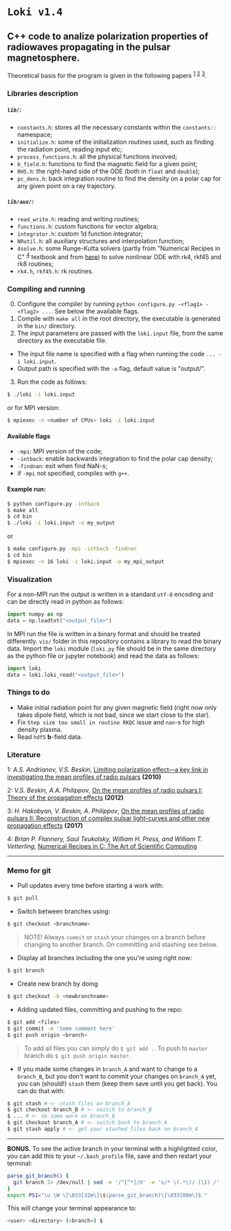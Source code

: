 # `Loki v1.4`
## C++ code to analize polarization properties of radiowaves propagating in the pulsar magnetosphere.

Theoretical basis for the program is given in the following papers <sup>[1](#myfootnote1)</sup>
<sup>[2](#myfootnote2)</sup> <sup>[3](#myfootnote3)</sup>.

### Libraries description

##### `lib/`:
* `constants.h`: stores all the necessary constants within the `constants::` namespace;
* `initialize.h`: some of the initialization routines used, such as finding the radiation point, reading input etc;
* `process_functions.h`: all the physical functions involved;
* `b_field.h`: functions to find the magnetic field for a given point;
* `RHS.h`: the right-hand side of the ODE (both in `float` and `double`);
* `pc_dens.h`: back integration routine to find the density on a polar cap for any given point on a ray trajectory.

##### `lib/aux/`:
* `read_write.h`: reading and writing routines;
* `functions.h`: custom functions for vector algebra;
* `integrator.h`: custom 1d function integrator;
* `NRutil.h`: all auxiliary structures and interpolation function;
* `dsolve.h`: some Runge-Kutta solvers (partly from "Numerical Recipes in C" <sup>[4](#myfootnote4)</sup> textbook and from [here](https://people.sc.fsu.edu/~jburkardt/c_src/)) to solve nonlinear ODE with rk4, rkf45 and rk8 routines;
* `rk4.h`, `rkf45.h`: rk routines.


### Compiling and running
0. Configure the compiler by running `python configure.py -<flag1> -<flag2> ...`. See below the available flags.
1. Compile with `make all` in the root directory, the executable is generated in the `bin/` directory.
2. The input parameters are passed with the `loki.input` file, from the same directory as the executable file.
* The input file name is specified with a flag when running the code `... -i loki.input`.
* Output path is specified with the `-o` flag, default value is "output/".
3. Run the code as follows:
```bash
$ ./loki -i loki.input
```
or for MPI version:
```bash
$ mpiexec -n <number of CPUs> loki -i loki.input
```
#### Available flags
* `-mpi`: MPI version of the code;
* `-intback`: enable backwards integration to find the polar cap density;
* `-findnan`: exit when find NaN-s;
* if `-mpi` not specified, compiles with `g++`.


#### Example run:
```bash
$ python configure.py -intback
$ make all
$ cd bin
$ ./loki -i loki.input -o my_output
```
or
```bash
$ make configure.py -mpi -intback -findnan
$ cd bin
$ mpiexec -n 16 loki -i loki.input -o my_mpi_output
```

### Visualization

For a non-MPI run the output is written in a standard `utf-8` encoding and can be directly read in python as follows:
```python
import numpy as np
data = np.loadtxt("<output_file>")
```

In MPI run the file is written in a binary format and should be treated differently. `vis/` folder in this repository contains a library to read the binary data. Import the `loki` module (`loki.py` file should be in the same directory as the python file or jupyter notebook) and read the data as follows:
```python
import loki
data = loki.loki_read("<output_file>")
```

### Things to do
- Make initial radiation point for any given magnetic field (right now only takes dipole field, which is not bad, since we start close to the star).
- Fix `Step size too small in routine RKQC` issue and `nan`-s for high density plasma.
- Read `hdf5` __b__-field data.

### Literature
<a name="myfootnote1">1</a>: _A.S. Andrianov, V.S. Beskin_, [Limiting polarization effect—a key link in investigating the mean profiles of radio pulsars](https://link.springer.com/article/10.1134/S1063773710040031) __(2010)__

<a name="myfootnote2">2</a>: _V.S. Beskin, A.A. Philippov_, [On the mean profiles of radio pulsars I: Theory of the propagation effects](https://arxiv.org/pdf/1107.3775.pdf) __(2012)__

<a name="myfootnote3">3</a>: _H. Hakobyan, V. Beskin, A. Philippov_, [On the mean profiles of radio pulsars II: Reconstruction of complex pulsar light-curves and other new propagation effects](https://arxiv.org/abs/1704.08743) __(2017)__

<a name="myfootnote4">4</a>: _Brian P. Flannery, Saul Teukolsky, William H. Press, and William T. Vetterling_, [Numerical Recipes in C: The Art of Scientific Computing](http://www2.units.it/ipl/students_area/imm2/files/Numerical_Recipes.pdf)

---

### Memo for git

- Pull updates every time before starting a work with:
```bash
$ git pull
```

- Switch between branches using:
```bash
$ git checkout <branchname>
```

> NOTE! Always `commit` or `stash` your changes on a branch before changing to another branch. On committing and stashing see below.

- Display all branches including the one you're using right now:
```bash
$ git branch
```

- Create new branch by doing
```bash
$ git checkout -b <newbranchname>
```

- Adding updated files, committing and pushing to the repo:
```bash
$ git add <files>
$ git commit -m 'Some comment here'
$ git push origin <branch>
```
> To add all files you can simply do `$ git add .`. To push to `master` branch do `$ git push origin master`.

- If you made some changes in `branch_A` and want to change to a `branch_B`, but you don't want to commit your changes on `branch_A` yet, you can (should!) `stash` them (keep them save until you get back). You can do that with:
```bash
$ git stash # <- stash files on branch_A
$ git checkout branch_B # <- switch to branch_B
$ ... # <- do some work on branch_B
$ git checkout branch_A # <- switch back to branch_A
$ git stash apply # <- get your stashed files back on branch_A
```

---

__BONUS.__ To see the active branch in your terminal with a highlighted color, you can add this to your `~/.bash_profile` file, save and then restart your terminal:
```bash
parse_git_branch() {
  git branch 2> /dev/null | sed -e '/^[^*]/d' -e 's/* \(.*\)/ (\1) /'
}
export PS1="\u \W \[\033[32m\]\$(parse_git_branch)\[\033[00m\]$ "
```
This will change your terminal appearance to:
```bash
<user> <directory> (<branch>) $
```

